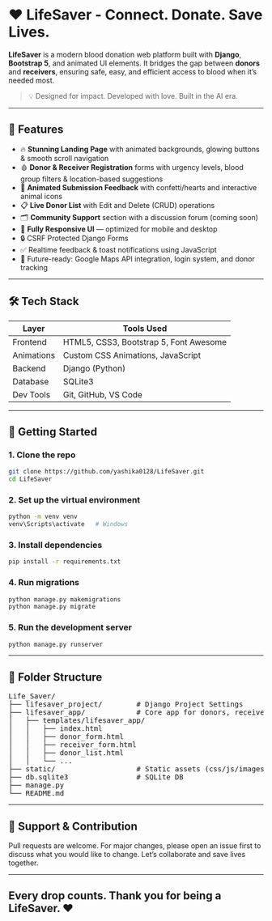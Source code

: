 # ❤️ LifeSaver - Connect. Donate. Save Lives.

**LifeSaver** is a modern blood donation web platform built with **Django**, **Bootstrap 5**, and animated UI elements. It bridges the gap between **donors** and **receivers**, ensuring safe, easy, and efficient access to blood when it’s needed most.

> 💡 Designed for impact. Developed with love. Built in the AI era.

---

## 🌟 Features

- 🔥 **Stunning Landing Page** with animated backgrounds, glowing buttons & smooth scroll navigation
- 🩸 **Donor & Receiver Registration** forms with urgency levels, blood group filters & location-based suggestions
- 🎉 **Animated Submission Feedback** with confetti/hearts and interactive animal icons
- 📋 **Live Donor List** with Edit and Delete (CRUD) operations
- 🗂️ **Community Support** section with a discussion forum (coming soon)
- 📱 **Fully Responsive UI** — optimized for mobile and desktop
- 🔒 CSRF Protected Django Forms
- ✅ Realtime feedback & toast notifications using JavaScript
- 📍 Future-ready: Google Maps API integration, login system, and donor tracking

---

## 🛠️ Tech Stack

| Layer       | Tools Used                                |
|-------------|--------------------------------------------|
| Frontend    | HTML5, CSS3, Bootstrap 5, Font Awesome     |
| Animations  | Custom CSS Animations, JavaScript          |
| Backend     | Django (Python)                            |
| Database    | SQLite3                                     |
| Dev Tools   | Git, GitHub, VS Code                       |

---

## 🚀 Getting Started

### 1. Clone the repo
```bash
git clone https://github.com/yashika0128/LifeSaver.git
cd LifeSaver
```
### 2. Set up the virtual environment
```bash
python -m venv venv
venv\Scripts\activate   # Windows
```
### 3. Install dependencies
```bash
pip install -r requirements.txt
```
### 4. Run migrations
```bash
python manage.py makemigrations
python manage.py migrate
```
### 5. Run the development server
```bash
python manage.py runserver
```
---

## 🧩 Folder Structure
<pre>
Life_Saver/
├── lifesaver_project/        # Django Project Settings
├── lifesaver_app/            # Core app for donors, receivers
│   ├── templates/lifesaver_app/
│   │   ├── index.html
│   │   ├── donor_form.html
│   │   ├── receiver_form.html
│   │   ├── donor_list.html
│   │   └── ...
├── static/                   # Static assets (css/js/images/screenshots)
├── db.sqlite3                # SQLite DB
├── manage.py
└── README.md
</pre>

---

## 🤝 Support & Contribution

 Pull requests are welcome. For major changes, please open an issue first to discuss what you would like to change. Let’s collaborate and save lives together.

---
## Every drop counts. Thank you for being a LifeSaver. ❤️
